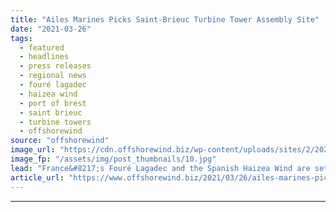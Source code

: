 ```yaml
---
title: "Ailes Marines Picks Saint-Brieuc Turbine Tower Assembly Site"
date: "2021-03-26"
tags: 
  - featured
  - headlines
  - press releases
  - regional news
  - fouré lagadec
  - haizea wind
  - port of brest
  - saint brieuc
  - turbine towers
  - offshorewind
source: "offshorewind"
image_url: "https://cdn.offshorewind.biz/wp-content/uploads/sites/2/2021/03/26105002/Saint-Brieuc-Picks-Turbine-Tower-Assembly-Site.jpg"
image_fp: "/assets/img/post_thumbnails/10.jpg"
lead: "France&#8217;s Fouré Lagadec and the Spanish Haizea Wind are set to assemble the 62"
article_url: "https://www.offshorewind.biz/2021/03/26/ailes-marines-picks-saint-brieuc-turbine-tower-assembly-site/"
---
```


---

